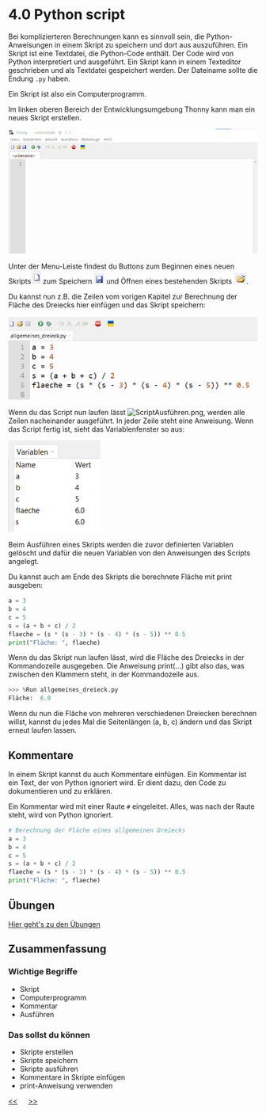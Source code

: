 # 4.0 Python script

Bei komplizierteren Berechnungen kann es sinnvoll sein, 
die Python-Anweisungen in einem Skript zu speichern und 
dort aus auszuführen. 
Ein Skript ist eine Textdatei, die Python-Code enthält. 
Der Code wird von Python interpretiert und ausgeführt. 
Ein Skript kann in einem Texteditor geschrieben 
und als Textdatei gespeichert werden. 
Der Dateiname sollte die Endung `.py` haben.

Ein Skript ist also ein Computerprogramm.

Im linken oberen Bereich der Entwicklungsumgebung Thonny kann man ein neues Skript erstellen.

![ScriptEditor.png](../img/04.0/ScriptEditor.png)

Unter der Menu-Leiste findest du Buttons zum 
Beginnen eines neuen Skripts![ScriptNeu.png](../img/04.0/ScriptNeu.png)
zum Speichern ![ScriptSpeichern.png](../img/04.0/ScriptSpeichern.png) und 
Öffnen eines bestehenden Skripts ![ScriptOeffben.png](../img/04.0/ScriptOeffnen.png).

Du kannst nun z.B. die Zeilen vom vorigen Kapitel zur Berechnung der 
Fläche des Dreiecks hier einfügen und das Skript speichern:

![ScriptAllgemeinesDreieck.png](../img/04.0/ScriptAllgemeinesDreieck.png)

Wenn du das Script nun laufen lässt ![ScriptAusführen.png](../img/04.0/ScriptAusführen.png), 
werden alle Zeilen nacheinander ausgeführt. In jeder Zeile steht eine Anweisung.
Wenn das Script fertig ist, sieht das Variablenfenster so aus:

![VariablenFensterAllgemeinesDreieck.png](../img/04.0/VariablenFensterAllgemeinesDreieck.png)

Beim Ausführen eines Skripts werden die zuvor definierten Variablen gelöscht 
und dafür die neuen Variablen von den Anweisungen des Scripts angelegt.

Du kannst auch am Ende des Skripts die berechnete Fläche mit print ausgeben:

```python
a = 3
b = 4
c = 5
s = (a + b + c) / 2
flaeche = (s * (s - 3) * (s - 4) * (s - 5)) ** 0.5
print("Fläche: ", flaeche)
```

Wenn du das Skript nun laufen lässt, 
wird die Fläche des Dreiecks in der Kommandozeile ausgegeben. Die Anweisung print(...) 
gibt also das, was zwischen den Klammern steht, in der Kommandozeile aus.

```python
>>> %Run allgemeines_dreieck.py
Fläche:  6.0
```

Wenn du nun die Fläche von mehreren verschiedenen Dreiecken berechnen willst, 
kannst du jedes Mal die Seitenlängen (a, b, c) ändern und das Skript erneut laufen lassen.

## Kommentare

In einem Skript kannst du auch Kommentare einfügen.
Ein Kommentar ist ein Text, der von Python ignoriert wird.
Er dient dazu, den Code zu dokumentieren und zu erklären.

Ein Kommentar wird mit einer Raute `#` eingeleitet.
Alles, was nach der Raute steht, wird von Python ignoriert.

```python
# Berechnung der Fläche eines allgemeinen Dreiecks
a = 3
b = 4
c = 5
s = (a + b + c) / 2
flaeche = (s * (s - 3) * (s - 4) * (s - 5)) ** 0.5
print("Fläche: ", flaeche)
```

## Übungen
[Hier geht's zu den Übungen](../uebungen/UE_04.0_Script)

## Zusammenfassung
### Wichtige Begriffe
- Skript
- Computerprogramm
- Kommentar
- Ausführen

### Das sollst du können
- Skripte erstellen
- Skripte speichern
- Skripte ausführen
- Kommentare in Skripte einfügen
- print-Anweisung verwenden




[<<](03.0_Variablen.md) &emsp; [>>](04.1_Debugger.md)
